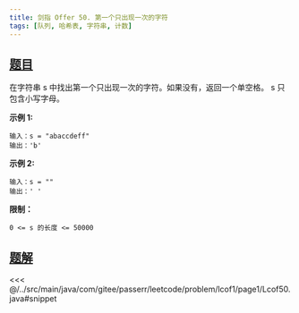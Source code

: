 ```yaml
---
title: 剑指 Offer 50. 第一个只出现一次的字符
tags: [队列, 哈希表, 字符串, 计数]
---
```



## [题目](https://leetcode.cn/problems/di-yi-ge-zhi-chu-xian-yi-ci-de-zi-fu-lcof/)
在字符串 s 中找出第一个只出现一次的字符。如果没有，返回一个单空格。 s 只包含小写字母。

**示例 1:**

```
输入：s = "abaccdeff"
输出：'b'
```

**示例 2:**

```
输入：s = "" 
输出：' '
```

**限制：**

`0 <= s 的长度 <= 50000`


## [题解](https://github.com/PasseRR/JavaLeetCode/blob/master/src/main/java/com/gitee/passerr/leetcode/problem/lcof1/page1/Lcof50.java)

<<< @/../src/main/java/com/gitee/passerr/leetcode/problem/lcof1/page1/Lcof50.java#snippet
